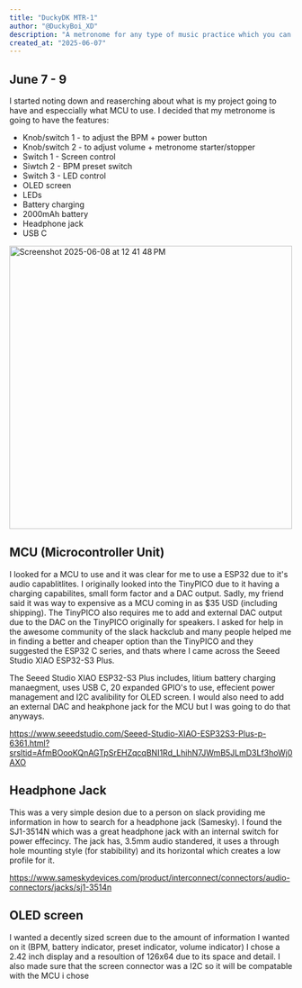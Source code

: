 ```yaml
---
title: "DuckyDK MTR-1"
author: "@DuckyBoi_XD"
description: "A metronome for any type of music practice which you can adjust BPM with knob and preset buttons"
created_at: "2025-06-07"
---
```



## June 7 - 9

I started noting down and reaserching about what is my project going to have and especcially what MCU to use. I decided that my metronome is going to have the features:
- Knob/switch 1 - to adjust the BPM + power button
- Knob/switch 2 - to adjust volume + metronome starter/stopper
- Switch 1 - Screen control
- Siwtch 2 - BPM preset switch
- Switch 3 - LED control
- OLED screen
- LEDs
- Battery charging
- 2000mAh battery
- Headphone jack
- USB C

<img width="503" alt="Screenshot 2025-06-08 at 12 41 48 PM" src="https://github.com/user-attachments/assets/e722692c-f6e8-4200-b323-1c638b9abbb8" />

## MCU (Microcontroller Unit)
I looked for a MCU to use and it was clear for me to use a ESP32 due to it's audio capablitlites. I originally looked into the TinyPICO due to it having a charging capabilites, small form factor and a DAC output. Sadly, my friend said it was way to expensive as a MCU coming in as $35 USD (including shipping). The TinyPICO also requires me to add and external DAC output due to the DAC on the TinyPICO originally for speakers. I asked for help in the awesome community of the slack hackclub and many people helped me in finding a better and cheaper option than the TinyPICO and they suggested the ESP32 C series, and thats where I came across the Seeed Studio XIAO ESP32-S3 Plus. 

The Seeed Studio XIAO ESP32-S3 Plus includes, litium battery charging manaegment, uses USB C, 20 expanded GPIO's to use, effecient power management and I2C avalibility for OLED screen. I would also need to add an external DAC and heakphone jack for the MCU but I was going to do that anyways.

https://www.seeedstudio.com/Seeed-Studio-XIAO-ESP32S3-Plus-p-6361.html?srsltid=AfmBOooKQnAGTpSrEHZqcqBNI1Rd_LhihN7JWmB5JLmD3Lf3hoWj0AXO

## Headphone Jack
This was a very simple desion due to a person on slack providing me information in how to search for a headphone jack (Samesky). I found the SJ1-3514N which was a great headphone jack with an internal switch for power effecincy. The jack has, 3.5mm audio standered, it uses a through hole mounting style (for stabibility) and its horizontal which creates a low profile for it. 

https://www.sameskydevices.com/product/interconnect/connectors/audio-connectors/jacks/sj1-3514n

## OLED screen
I wanted a decently sized screen due to the amount of information I wanted on it (BPM, battery indicator, preset indicator, volume indicator) I chose a 2.42 inch display and a resoultion of 126x64 due to its space and detail. I also made sure that the screen connector was a I2C so it will be compatable with the MCU i chose


